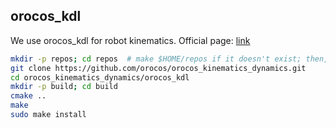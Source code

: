 ## orocos_kdl

We use orocos_kdl for robot kinematics. Official page: [link](http://www.orocos.org/kdl)

```bash
mkdir -p repos; cd repos  # make $HOME/repos if it doesn't exist; then, enter it
git clone https://github.com/orocos/orocos_kinematics_dynamics.git
cd orocos_kinematics_dynamics/orocos_kdl
mkdir -p build; cd build
cmake ..
make
sudo make install
```
